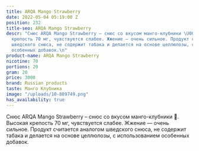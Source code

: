```yaml
---
title: ARQA Mango Strawberry
date: 2022-05-04 05:19:00 Z
position: 232
title-seo: ARQA Mango Strawberry
descr: "Снюс ARQA Mango Strawberry – снюс со вкусом манго-клубники \U0001F353. Высокая
  крепость 70 мг, чувствуется слабее. Жжение — очень сильное. Продукт считается аналогом
  шведского снюса, не содержит табака и делается на основе целлюлозы, с использованием
  особенных добавок.\n"
product-name: ARQA Mango Strawberry
nicotine: 70
portions: 20
gram: 20
price: 3000
brand: Russian products
taste: Манго Клубника
image: "/uploads/10-889749.png"
has_availability: true
---
```


Снюс ARQA Mango Strawberry – снюс со вкусом манго-клубники 🍓. Высокая крепость 70 мг, чувствуется слабее. Жжение — очень сильное. Продукт считается аналогом шведского снюса, не содержит табака и делается на основе целлюлозы, с использованием особенных добавок.

